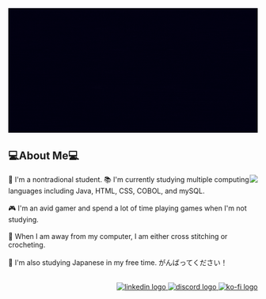 <img src="/heading.gif" width="1200">

## 💻About Me💻

<img align="right" height="200" src="https://media1.tenor.com/m/pBdSZujHiacAAAAC/tkthao219-bunny.gif"  />


<p align="left">
    📔 I'm a nontradional student. 
    📚 I'm currently studying multiple computing languages including Java, HTML, CSS, COBOL, and mySQL.<br><br>
    🎮 I'm an avid gamer and spend a lot of time playing games when I'm not studying.<br><br>
    🧶 When I am away from my computer, I am either cross stitching or crocheting.<br><br>
    📖 I'm also studying Japanese in my free time. がんばってください！
</p>

<br clear="both">

<div align="right">
  <a href="https://www.linkedin.com/in/kelsi-kubr-89650a152/" target="_blank">
    <img src="https://raw.githubusercontent.com/maurodesouza/profile-readme-generator/master/src/assets/icons/social/linkedin/default.svg" width="52" height="40" alt="linkedin logo"  />
  </a>
  <a href="https://discord.com/channels/@fanglett" target="_blank">
    <img src="https://raw.githubusercontent.com/maurodesouza/profile-readme-generator/master/src/assets/icons/social/discord/default.svg" width="52" height="40" alt="discord logo"  />
  </a>
  <a href="https://ko-fi.com/fanglett" target="_blank">
    <img src="https://raw.githubusercontent.com/maurodesouza/profile-readme-generator/master/src/assets/icons/social/ko-fi/default.svg" width="52" height="40" alt="ko-fi logo"  />
  </a>
</div>


